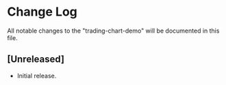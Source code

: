 # Change Log

All notable changes to the "trading-chart-demo" will be documented in this file.

## [Unreleased]

- Initial release.

<!--
See: https://common-changelog.org/

## [0.0.1] - 2023-01-01

### Changed

### Added

### Removed

### Fixed
-->
